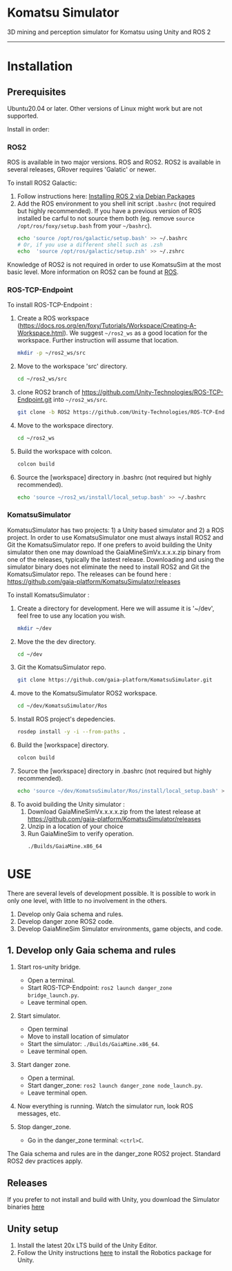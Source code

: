 # Komatsu Simulator
3D mining and perception simulator for Komatsu using Unity and ROS 2

------------------------
# Installation

## Prerequisites

Ubuntu20.04 or later. Other versions of Linux might work but are not supported.

Install in order:

### ROS2

ROS is available in two major versions. ROS and ROS2. ROS2 is available in several releases, GRover requires 'Galatic' or newer. 

To install ROS2 Galactic: 

1. Follow instructions here: [Installing ROS 2 via Debian Packages](https://docs.ros.org/en/galactic/Installation/Ubuntu-Install-Debians.html)
2. Add the ROS environment to you shell init script `.bashrc` (not required but highly recommended). If you have a previous version of ROS installed be carful to not source them both (eg. remove `source /opt/ros/foxy/setup.bash` from your `~/bashrc`). 
   ```bash
   echo 'source /opt/ros/galactic/setup.bash' >> ~/.bashrc
   # Or, if you use a different shell such as .zsh
   echo  'source /opt/ros/galactic/setup.zsh' >> ~/.zshrc
   ```

Knowledge of ROS2 is not required in order to use KomatsuSim at the most basic level. More information on ROS2 can be found at [ROS](https://www.ros.org/).

### ROS-TCP-Endpoint

To install ROS-TCP-Endpoint : 

1. Create a ROS workspace (https://docs.ros.org/en/foxy/Tutorials/Workspace/Creating-A-Workspace.html). We suggest `~/ros2_ws` as a good location for the workspace. Further instruction will assume that location.

   ```bash
   mkdir -p ~/ros2_ws/src
   ```

3. Move to the workspace 'src' directory.

   ```bash
   cd ~/ros2_ws/src
   ```

4. clone ROS2 branch of https://github.com/Unity-Technologies/ROS-TCP-Endpoint.git into `~/ros2_ws/src`.

   ```bash
   git clone -b ROS2 https://github.com/Unity-Technologies/ROS-TCP-Endpoint.git
   ````

5. Move to the workspace directory.

   ```bash
   cd ~/ros2_ws
   ```

6. Build the workspace with colcon.

   ```bash
   colcon build
   ```

7. Source the [workspace] directory in .bashrc (not required but highly recommended).

   ```bash
   echo 'source ~/ros2_ws/install/local_setup.bash' >> ~/.bashrc
   ```

### KomatsuSimulator

KomatsuSimulator has two projects: 1) a Unity based simulator and 2) a ROS project. In order to use KomatsuSimulator one must always install ROS2 and Git the KomatsuSimulator repo. If one prefers to avoid building the Unity simulator then one may download the GaiaMineSimVx.x.x.x.zip binary from one of the releases, typically the lastest release. Downloading and using the simulator binary does not eliminate the need to install ROS2 and Git the KomatsuSimulator repo. The releases can be found here : https://github.com/gaia-platform/KomatsuSimulator/releases

To install KomatsuSimulator : 

1. Create a directory for development. Here we will assume it is '~/dev', feel free to use any location you wish. 
    ```bash
    mkdir ~/dev
    ```
2. Move the the dev directory.
    ```bash
    cd ~/dev
    ```
3. Git the KomatsuSimulator repo.
    ```bash
    git clone https://github.com/gaia-platform/KomatsuSimulator.git
    ```
4. move to the KomatsuSimulator ROS2 workspace.
    ```bash
    cd ~/dev/KomatsuSimulator/Ros
    ```
5. Install ROS project's depedencies.
    ```bash
    rosdep install -y -i --from-paths .
    ```
6. Build the [workspace] directory.
    ```bash
    colcon build
    ```
7. Source the [workspace] directory in .bashrc (not required but highly recommended).
    ```bash
    echo 'source ~/dev/KomatsuSimulator/Ros/install/local_setup.bash' >> ~/.bashrc
    ```
8. To avoid building the Unity simulator :
   1. Download GaiaMineSimVx.x.x.x.zip from the latest release at https://github.com/gaia-platform/KomatsuSimulator/releases
   2. Unzip in a location of your choice
   3. Run GaiaMineSim to verify operation.
       ```bash
       ./Builds/GaiaMine.x86_64
       ```

# USE

There are several levels of development possible. It is possible to work in only one level, with little to no involvement in the others.

1. Develop only Gaia schema and rules.
2. Develop danger zone ROS2 code.
3. Develop GaiaMineSim Simulator environments, game objects, and code.

## 1. Develop only Gaia schema and rules

1. Start ros-unity bridge.
   - Open a terminal.
   - Start ROS-TCP-Endpoint: `ros2 launch danger_zone bridge_launch.py`.
   - Leave terminal open.

2. Start simulator.
   - Open terminal
   - Move to install location of simulator
   - Start the simulator: `./Builds/GaiaMine.x86_64`.
   - Leave terminal open.
   
3. Start danger zone.
   - Open a terminal.
   - Start danger_zone: `ros2 launch danger_zone node_launch.py`.
   - Leave terminal open.

4. Now everything is running. Watch the simulator run, look ROS messages, etc. 

5. Stop danger_zone.
   - Go in the danger_zone terminal: `<ctrl>C`.

The Gaia schema and rules are in the danger_zone ROS2 project. Standard ROS2 dev practices apply.

## Releases
If you prefer to not install and build with Unity, you download the Simulator binaries [here](https://github.com/gaia-platform/KomatsuSimulator/releases)

## Unity setup
1. Install the latest 20x LTS build of the Unity Editor.
2. Follow the Unity instructions [here](https://github.com/Unity-Technologies/Unity-Robotics-Hub/blob/main/tutorials/ros_unity_integration/setup.md#-unity-setup) to install the Robotics package for Unity.



